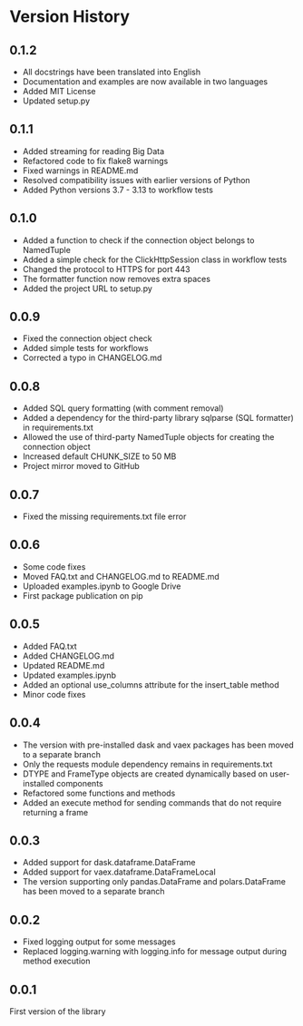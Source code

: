 # Version History

## 0.1.2

* All docstrings have been translated into English
* Documentation and examples are now available in two languages
* Added MIT License
* Updated setup.py

## 0.1.1

* Added streaming for reading Big Data
* Refactored code to fix flake8 warnings
* Fixed warnings in README.md
* Resolved compatibility issues with earlier versions of Python
* Added Python versions 3.7 - 3.13 to workflow tests

## 0.1.0

* Added a function to check if the connection object belongs to NamedTuple
* Added a simple check for the ClickHttpSession class in workflow tests
* Changed the protocol to HTTPS for port 443
* The formatter function now removes extra spaces
* Added the project URL to setup.py

## 0.0.9

* Fixed the connection object check
* Added simple tests for workflows
* Corrected a typo in CHANGELOG.md

## 0.0.8

* Added SQL query formatting (with comment removal)
* Added a dependency for the third-party library sqlparse (SQL formatter) in requirements.txt
* Allowed the use of third-party NamedTuple objects for creating the connection object
* Increased default CHUNK_SIZE to 50 MB
* Project mirror moved to GitHub

## 0.0.7

* Fixed the missing requirements.txt file error

## 0.0.6

* Some code fixes
* Moved FAQ.txt and CHANGELOG.md to README.md
* Uploaded examples.ipynb to Google Drive
* First package publication on pip

## 0.0.5

* Added FAQ.txt
* Added CHANGELOG.md
* Updated README.md
* Updated examples.ipynb
* Added an optional use_columns attribute for the insert_table method
* Minor code fixes

## 0.0.4

* The version with pre-installed dask and vaex packages has been moved to a separate branch
* Only the requests module dependency remains in requirements.txt
* DTYPE and FrameType objects are created dynamically based on user-installed components
* Refactored some functions and methods
* Added an execute method for sending commands that do not require returning a frame

## 0.0.3

* Added support for dask.dataframe.DataFrame
* Added support for vaex.dataframe.DataFrameLocal
* The version supporting only pandas.DataFrame and polars.DataFrame has been moved to a separate branch

## 0.0.2

* Fixed logging output for some messages
* Replaced logging.warning with logging.info for message output during method execution

## 0.0.1

First version of the library
